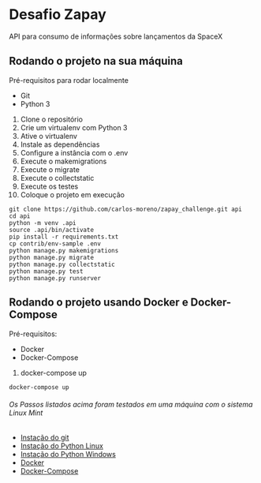 # Desafio Zapay

API para consumo de informações sobre lançamentos da SpaceX

## Rodando o projeto na sua máquina

Pré-requisitos para rodar localmente

 - Git
 - Python 3
 
1. Clone o repositório
2. Crie um virtualenv com Python 3
3. Ative o virtualenv
4. Instale as dependências
5. Configure a instância com o .env
6. Execute o makemigrations
7. Execute o migrate
8. Execute o collectstatic
9. Execute os testes
10. Coloque o projeto em execução

```console
git clone https://github.com/carlos-moreno/zapay_challenge.git api
cd api
python -m venv .api
source .api/bin/activate
pip install -r requirements.txt
cp contrib/env-sample .env
python manage.py makemigrations
python manage.py migrate
python manage.py collectstatic
python manage.py test
python manage.py runserver
```

## Rodando o projeto usando Docker e Docker-Compose

Pré-requisitos:

 - Docker
 - Docker-Compose
 
1. docker-compose up

```console
docker-compose up
```

###### Os Passos listados acima foram testados em uma máquina com o sistema Linux Mint

 - [Instação do git](https://git-scm.com/book/pt-br/v1/Primeiros-passos-Instalando-Git)
 - [Instação do Python Linux](https://docs.python.org/3.7/using/unix.html)
 - [Instação do Python Windows](https://docs.python.org/3.7/using/windows.html)
 - [Docker](https://docs.docker.com/install/)
 - [Docker-Compose](https://docs.docker.com/compose/install/)
 


